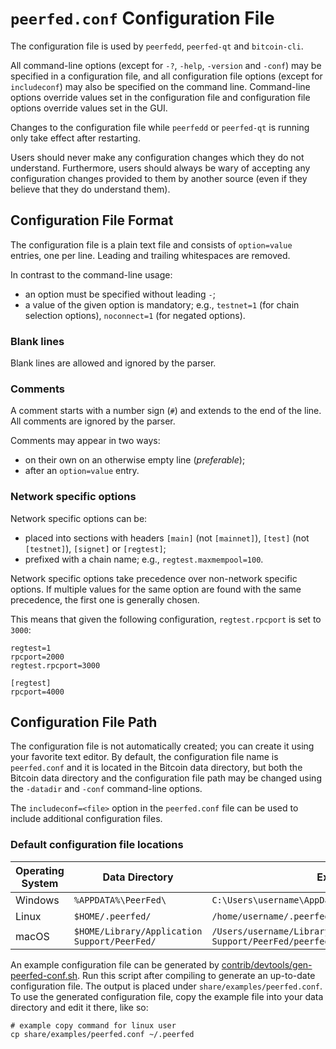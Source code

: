 # `peerfed.conf` Configuration File

The configuration file is used by `peerfedd`, `peerfed-qt` and `bitcoin-cli`.

All command-line options (except for `-?`, `-help`, `-version` and `-conf`) may be specified in a configuration file, and all configuration file options (except for `includeconf`) may also be specified on the command line. Command-line options override values set in the configuration file and configuration file options override values set in the GUI.

Changes to the configuration file while `peerfedd` or `peerfed-qt` is running only take effect after restarting.

Users should never make any configuration changes which they do not understand. Furthermore, users should always be wary of accepting any configuration changes provided to them by another source (even if they believe that they do understand them).

## Configuration File Format

The configuration file is a plain text file and consists of `option=value` entries, one per line. Leading and trailing whitespaces are removed.

In contrast to the command-line usage:
- an option must be specified without leading `-`;
- a value of the given option is mandatory; e.g., `testnet=1` (for chain selection options), `noconnect=1` (for negated options).

### Blank lines

Blank lines are allowed and ignored by the parser.

### Comments

A comment starts with a number sign (`#`) and extends to the end of the line. All comments are ignored by the parser.

Comments may appear in two ways:
- on their own on an otherwise empty line (_preferable_);
- after an `option=value` entry.

### Network specific options

Network specific options can be:
- placed into sections with headers `[main]` (not `[mainnet]`), `[test]` (not `[testnet]`), `[signet]` or `[regtest]`;
- prefixed with a chain name; e.g., `regtest.maxmempool=100`.

Network specific options take precedence over non-network specific options.
If multiple values for the same option are found with the same precedence, the
first one is generally chosen.

This means that given the following configuration, `regtest.rpcport` is set to `3000`:

```
regtest=1
rpcport=2000
regtest.rpcport=3000

[regtest]
rpcport=4000
```

## Configuration File Path

The configuration file is not automatically created; you can create it using your favorite text editor. By default, the configuration file name is `peerfed.conf` and it is located in the Bitcoin data directory, but both the Bitcoin data directory and the configuration file path may be changed using the `-datadir` and `-conf` command-line options.

The `includeconf=<file>` option in the `peerfed.conf` file can be used to include additional configuration files.

### Default configuration file locations

Operating System | Data Directory | Example Path
-- | -- | --
Windows | `%APPDATA%\PeerFed\` | `C:\Users\username\AppData\Roaming\PeerFed\peerfed.conf`
Linux | `$HOME/.peerfed/` | `/home/username/.peerfed/peerfed.conf`
macOS | `$HOME/Library/Application Support/PeerFed/` | `/Users/username/Library/Application Support/PeerFed/peerfed.conf`

An example configuration file can be generated by [contrib/devtools/gen-peerfed-conf.sh](../contrib/devtools/gen-peerfed-conf.sh).
Run this script after compiling to generate an up-to-date configuration file.
The output is placed under `share/examples/peerfed.conf`.
To use the generated configuration file, copy the example file into your data directory and edit it there, like so:

```
# example copy command for linux user
cp share/examples/peerfed.conf ~/.peerfed
```
